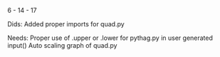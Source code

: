 6 - 14 - 17

Dids:
Added proper imports for quad.py

Needs:
Proper use of .upper or .lower for pythag.py in user generated input()
Auto scaling graph of quad.py
